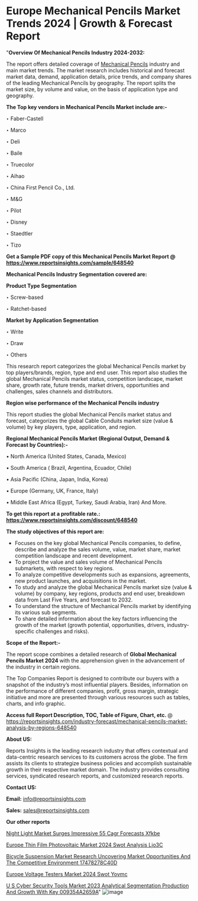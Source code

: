 # Europe Mechanical Pencils Market Trends 2024 | Growth & Forecast Report

"<strong>Overview Of Mechanical Pencils Industry 2024-2032:</strong>

The report offers detailed coverage of <a href=https://www.reportsinsights.com/sample/648540>Mechanical Pencils</a> industry and main market trends. The market research includes historical and forecast market data, demand, application details, price trends, and company shares of the leading Mechanical Pencils by geography. The report splits the market size, by volume and value, on the basis of application type and geography.

<strong>The Top key vendors in Mechanical Pencils Market include are:- </strong>

‣ Faber-Castell

‣ Marco

‣ Deli

‣ Baile

‣ Truecolor

‣ Aihao

‣ China First Pencil Co., Ltd.

‣ M&G

‣ Pilot

‣ Disney

‣ Staedtler

‣ Tizo

<strong>Get a Sample PDF copy of this Mechanical Pencils Market Report </strong><strong>@ <a href=https://www.reportsinsights.com/sample/648540 style=color:#0000ff;>https://www.reportsinsights.com/sample/648540</a> </strong>

<strong>Mechanical Pencils Industry Segmentation covered are:</strong>

<strong>Product Type Segmentation</strong>

‣ Screw-based

‣ Ratchet-based

<strong>Market by Application Segmentation</strong>

‣ Write

‣ Draw

‣ Others

This research report categorizes the global Mechanical Pencils market by top players/brands, region, type and end user. This report also studies the global Mechanical Pencils market status, competition landscape, market share, growth rate, future trends, market drivers, opportunities and challenges, sales channels and distributors.

<strong>Region wise performance of the Mechanical Pencils industry</strong><strong> </strong>

This report studies the global Mechanical Pencils market status and forecast, categorizes the global Cable Conduits market size (value &amp; volume) by key players, type, application, and region. 

<strong>Regional Mechanical Pencils Market (Regional Output, Demand &amp; Forecast by Countries):-</strong>

• North America (United States, Canada, Mexico)

• South America ( Brazil, Argentina, Ecuador, Chile)

• Asia Pacific (China, Japan, India, Korea)

• Europe (Germany, UK, France, Italy)

• Middle East Africa (Egypt, Turkey, Saudi Arabia, Iran) And More.

<strong>To get this report at a profitable rate.: <a href=https://www.reportsinsights.com/discount/648540 style=color:#0000ff;>https://www.reportsinsights.com/discount/648540</a></strong>

<strong>The study objectives of this report are:</strong>
<ul>
  <li>Focuses on the key global Mechanical Pencils companies, to define, describe and analyze the sales volume, value, market share, market competition landscape and recent development.</li>
  <li>To project the value and sales volume of Mechanical Pencils submarkets, with respect to key regions.</li>
  <li>To analyze competitive developments such as expansions, agreements, new product launches, and acquisitions in the market.</li>
  <li>To study and analyze the global Mechanical Pencils market size (value &amp; volume) by company, key regions, products and end user, breakdown data from Last Five Years, and forecast to 2032.</li>
  <li>To understand the structure of Mechanical Pencils market by identifying its various sub segments.</li>
  <li>To share detailed information about the key factors influencing the growth of the market (growth potential, opportunities, drivers, industry-specific challenges and risks).</li>
</ul>
<strong>Scope of the Report:-</strong><strong> </strong>

The report scope combines a detailed research of <strong>Global Mechanical Pencils Market 2024 </strong>with the apprehension given in the advancement of the industry in certain regions.

The Top Companies Report is designed to contribute our buyers with a snapshot of the industry’s most influential players. Besides, information on the performance of different companies, profit, gross margin, strategic initiative and more are presented through various resources such as tables, charts, and info graphic.

<strong>Access full Report Description, TOC, Table of Figure, Chart, etc. </strong>@   <a href=https://reportsinsights.com/industry-forecast/mechanical-pencils-market-analysis-by-regions-648540 style=color:#0000ff;>https://reportsinsights.com/industry-forecast/mechanical-pencils-market-analysis-by-regions-648540</a>

<strong>About US:</strong>

Reports Insights is the leading research industry that offers contextual and data-centric research services to its customers across the globe. The firm assists its clients to strategize business policies and accomplish sustainable growth in their respective market domain. The industry provides consulting services, syndicated research reports, and customized research reports.

<strong>Contact US:</strong>

<p class=""""><b>Email:</b> <a href=mailto:info@reportsinsights.com>info@reportsinsights.com</a></p>
<p class=""""><b>Sales:</b> <a href=mailto:sales@reportsinsights.com>sales@reportsinsights.com</a></p>

<strong>Our other reports</strong>

<a href=https://www.linkedin.com/pulse/night-light-market-surges-impressive-55-cagr-forecasts-xfkbe/>Night Light Market Surges Impressive 55 Cagr Forecasts Xfkbe</a>

<a href=https://www.linkedin.com/pulse/europe-thin-film-photovoltaic-market-2024-swot-analysis-ljo3c/>Europe Thin Film Photovoltaic Market 2024 Swot Analysis Ljo3C</a>

<a href=https://medium.com/@anuragakarte041/bicycle-suspension-market-research-uncovering-market-opportunities-and-the-competitive-environment-17478278c40d>Bicycle Suspension Market Research Uncovering Market Opportunities And The Competitive Environment 17478278C40D</a>

<a href=https://www.linkedin.com/pulse/europe-voltage-testers-market-2024-swot-yovmc/>Europe Voltage Testers Market 2024 Swot Yovmc</a>

<a href=https://medium.com/@yadavahaan91/u-s-cyber-security-tools-market-2023-analytical-segmentation-production-and-growth-with-key-009354a2659a>U S Cyber Security Tools Market 2023 Analytical Segmentation Production And Growth With Key 009354A2659A</a>"
![image](https://github.com/Jaayaachit/RIMarket/assets/158452289/b75b730e-4ab8-4d17-b05e-4d7ea177ec83)
